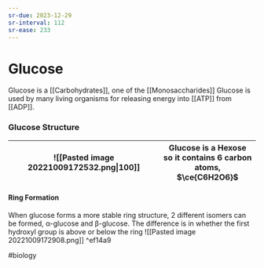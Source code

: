 ```yaml
---
sr-due: 2023-12-29
sr-interval: 112
sr-ease: 233
---
```

# Glucose

Glucose is a [[Carbohydrates]], one of the [[Monosaccharides]]
Glucose is used by many living organisms for releasing energy into [[ATP]] from [[ADP]].

### Glucose Structure
| ![[Pasted image 20221009172532.png\|100]] | Glucose is a **Hexose** <br> so it contains 6 carbon atoms,<br> $\ce{C6H2O6}$ |
| ----------------------------------------- | -------------------------------------------------------------------- |
#### Ring Formation
When glucose forms a more stable ring structure, 2 different isomers can be formed, α-glucose and β-glucose.
The difference is in whether the first hydroxyl group is above or below the ring
![[Pasted image 20221009172908.png]] ^ef14a9

#biology 
